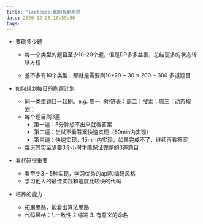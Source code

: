 ```yaml
---
title: 'leetcode:如何规划刷题'
date: 2020-12-28 10:59:50
tags:
---
```




- 要刷多少题

  - 每一个类型的题目至少10-20个题，但是DP多多益善，总结更多的状态转移方程

  - 差不多有10个类型，那就是需要刷10*20 ~ 30 = 200 ~ 300 多道题目

- 如何规划每日的刷题计划

  - 同一类型题目一起刷。e.g. 周一: 树/链表；周二：搜索；周三：动态规划；<!--huahua好心的给出了每种类型的题目10-20个推荐题目, leetcode给出的分类不准确，我是喜欢用huahua总结出的分类-->
  - 每个题目刷3遍
    - 第一遍：5分钟想不出来就看答案
    - 第二遍：尝试不看答案快速实现（60min内实现）
    - 第三遍：快速实现，15min内实现，如果完成不了，继续再看答案
  - 每天其实至少要3个小时才能保证完整的3道题目

- 看代码很重要

  - 看至少3 - 5种实现，学习优秀的api和编码风格
  - 学习他人的最佳实践和速度比较快的代码

- 培养的能力

  - 拓展思路，能看出算法思路
  - 代码风格：1.一致性 2.缩进 3. 有意义的命名

  

